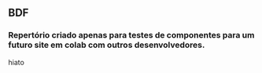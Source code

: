 ## BDF

### Repertório criado apenas para testes de componentes para um futuro site em colab com outros desenvolvedores.

hiato